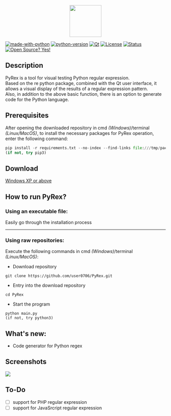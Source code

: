 <p align="center">
  <img height="100" src="https://github.com/user0706/PyRex/blob/master/Qt_ui/icons/windowIcon.png?raw=true">
</p>

[![made-with-python](https://img.shields.io/badge/Made%20with-Python-1f425f.svg)](https://www.python.org/)  [![python-version](https://img.shields.io/badge/Python-3.6|above-<COLOR>.svg)](https://www.python.org/)  [![Qt](https://img.shields.io/badge/GUI%20by-Qt%20Designer-orange)](https://doc.qt.io/qt-5/qtdesigner-manual.html)  [![License](https://img.shields.io/pypi/l/ansicolortags.svg)](https://github.com/user0706/PyRex/blob/master/LICENSE) [![Status](https://img.shields.io/badge/status-test-yellow)](https://github.com/user0706/PyRex/)  [![Open Source? Yes!](https://badgen.net/badge/Open%20Source%20%3F/Yes%21/blue?icon=github)](https://github.com/user0706/PyRex/)
## Description
PyRex is a tool for visual testing Python regular expression.
<br>Based on the re python package, combined with the Qt user interface, it allows a visual display of the results of a regular expression pattern.
<br>Also, in addition to the above basic function, there is an option to generate code for the Python language.

## Prerequisites
After opening the downloaded repository in cmd *(Windows)*/terminal *(Linux/MacOS)*, to install the necessary packages for PyRex operation, enter the following command:
```python
pip install -r requirements.txt --no-index --find-links file:///tmp/packages
(if not, try pip3)
```
## Download
[Windows XP or above](https://github.com/user0706/PyRex/releases/tag/v1.0)

## How to run PyRex?
### Using an executable file:
Easily go through the installation process
<hr>

### Using raw repositories:
Execute the following commands in cmd *(Windows)*/terminal *(Linux/MacOS)*:

- Download repository
```
git clone https://github.com/user0706/PyRex.git
```
- Entry into the download repository
```
cd PyRex
```
- Start the program
```
python main.py
(if not, try python3)
```

## What's new:
- Code generator for Python regex

## Screenshots
![](https://github.com/user0706/PyRex/blob/master/Example.png?raw=true)

## To-Do
- [ ] support for PHP regular expression
- [ ] support for JavaSrcript regular expression
